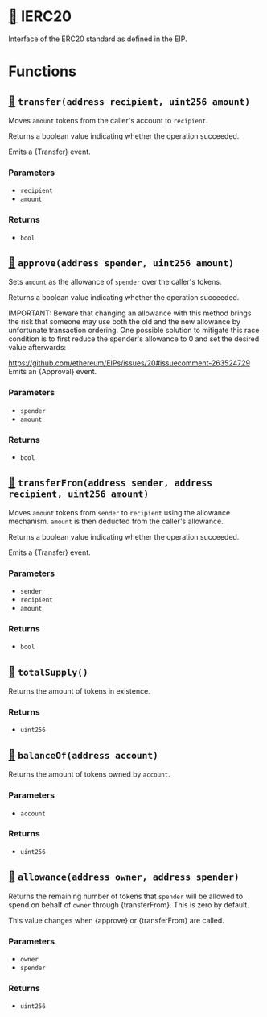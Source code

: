 # [🔗](/contracts/interfaces/IERC20.sol#L3) IERC20
Interface of the ERC20 standard as defined in the EIP.



# Functions
## [🔗](/contracts/interfaces/IERC20.sol#L23) `transfer(address recipient, uint256 amount)`

Moves `amount` tokens from the caller's account to `recipient`.

 Returns a boolean value indicating whether the operation succeeded.

 Emits a {Transfer} event.




### Parameters
* `recipient` 
* `amount` 
### Returns
* `bool`

## [🔗](/contracts/interfaces/IERC20.sol#L34) `approve(address spender, uint256 amount)`

Sets `amount` as the allowance of `spender` over the caller's tokens.

 Returns a boolean value indicating whether the operation succeeded.

 IMPORTANT: Beware that changing an allowance with this method brings the risk that someone may use both the old and the new allowance by unfortunate transaction ordering. One possible solution to mitigate this race condition is to first reduce the spender's allowance to 0 and set the desired value afterwards:

https://github.com/ethereum/EIPs/issues/20#issuecomment-263524729  Emits an {Approval} event.




### Parameters
* `spender` 
* `amount` 
### Returns
* `bool`

## [🔗](/contracts/interfaces/IERC20.sol#L51) `transferFrom(address sender, address recipient, uint256 amount)`

Moves `amount` tokens from `sender` to `recipient` using the allowance mechanism. `amount` is then deducted from the caller's allowance.

 Returns a boolean value indicating whether the operation succeeded.

 Emits a {Transfer} event.




### Parameters
* `sender` 
* `recipient` 
* `amount` 
### Returns
* `bool`

## [🔗](/contracts/interfaces/IERC20.sol#L64) `totalSupply()`

Returns the amount of tokens in existence.



### Returns
* `uint256`

## [🔗](/contracts/interfaces/IERC20.sol#L69) `balanceOf(address account)`

Returns the amount of tokens owned by `account`.




### Parameters
* `account` 
### Returns
* `uint256`

## [🔗](/contracts/interfaces/IERC20.sol#L74) `allowance(address owner, address spender)`

Returns the remaining number of tokens that `spender` will be allowed to spend on behalf of `owner` through {transferFrom}. This is zero by default.

 This value changes when {approve} or {transferFrom} are called.




### Parameters
* `owner` 
* `spender` 
### Returns
* `uint256`

